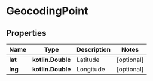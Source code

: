 
# GeocodingPoint

## Properties
Name | Type | Description | Notes
------------ | ------------- | ------------- | -------------
**lat** | **kotlin.Double** | Latitude |  [optional]
**lng** | **kotlin.Double** | Longitude |  [optional]



